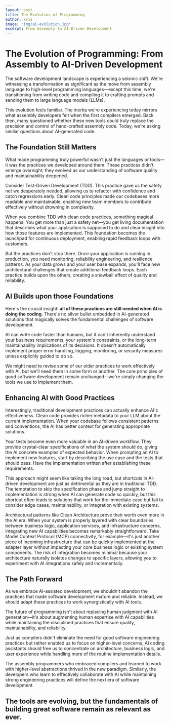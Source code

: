 ```yaml
---
layout: post
title: The Evolution of Programming
author: kris
image: "img/ai-evolution.jpg"
excerpt: From Assembly to AI-Driven Development
---
```

# The Evolution of Programming: From Assembly to AI-Driven Development

The software development landscape is experiencing a seismic shift. We're witnessing a transformation as significant as the move from assembly language to high-level programming languages—except this time, we're transitioning from writing code and compiling it to crafting prompts and sending them to large language models (LLMs).

This evolution feels familiar. The inertia we're experiencing today mirrors what assembly developers felt when the first compilers emerged. Back then, many questioned whether these new tools could truly replace the precision and control of hand-crafted assembly code. Today, we're asking similar questions about AI-generated code.

## The Foundation Still Matters

What made programming truly powerful wasn't just the languages or tools—it was the practices we developed around them. These practices didn't emerge overnight; they evolved as our understanding of software quality and maintainability deepened.

Consider Test-Driven Development (TDD). This practice gave us the safety net we desperately needed, allowing us to refactor with confidence and catch regressions early. Clean code principles made our codebases more readable and maintainable, enabling new team members to contribute effectively without drowning in complexity.

When you combine TDD with clean code practices, something magical happens. You get more than just a safety net—you get living documentation that describes what your application is supposed to do and clear insight into how those features are implemented. This foundation becomes the launchpad for continuous deployment, enabling rapid feedback loops with customers.

But the practices don't stop there. Once your application is running in production, you need monitoring, reliability engineering, and resilience patterns. As your data grows and your user base expands, you'll face new architectural challenges that create additional feedback loops. Each practice builds upon the others, creating a snowball effect of quality and reliability.

## AI Builds upon those Foundations

Here's the crucial insight: **all of these practices are still needed when AI is doing the coding**. There's no silver bullet embedded in AI-generated solutions that magically solves the fundamental challenges of software development.

AI can write code faster than humans, but it can't inherently understand your business requirements, your system's constraints, or the long-term maintainability implications of its decisions. It doesn't automatically implement proper error handling, logging, monitoring, or security measures unless explicitly guided to do so.

We might need to revise some of our older practices to work effectively with AI, but we'll need them in some form or another. The core principles of good software development remain unchanged—we're simply changing the tools we use to implement them.

## Enhancing AI with Good Practices

Interestingly, traditional development practices can actually enhance AI's effectiveness. Clean code provides richer metadata to your LLM about the current implementation. When your codebase follows consistent patterns and conventions, the AI has better context for generating appropriate solutions.

Your tests become even more valuable in an AI-driven workflow. They provide crystal-clear specifications of what the system should do, giving the AI concrete examples of expected behavior. When prompting an AI to implement new features, start by describing the use case and the tests that should pass. Have the implementation written after establishing these requirements.

This approach might seem like taking the long road, but shortcuts in AI-driven development are just as detrimental as they are in traditional TDD. The temptation to skip the specification phase and jump straight to implementation is strong when AI can generate code so quickly, but this shortcut often leads to solutions that work for the immediate case but fail to consider edge cases, maintainability, or integration with existing systems.

Architectural patterns like Clean Architecture prove their worth even more in the AI era. When your system is properly layered with clear boundaries between business logic, application services, and infrastructure concerns, integrating new AI capabilities becomes remarkably straightforward. Take Model Context Protocol (MCP) connectivity, for example—it's just another piece of incoming infrastructure that can be quickly implemented at the adapter layer without impacting your core business logic or existing system components. The risk of integration becomes minimal because your architecture naturally isolates changes to specific layers, allowing you to experiment with AI integrations safely and incrementally.

## The Path Forward

As we embrace AI-assisted development, we shouldn't abandon the practices that made software development mature and reliable. Instead, we should adapt these practices to work synergistically with AI tools.

The future of programming isn't about replacing human judgment with AI generation—it's about augmenting human expertise with AI capabilities while maintaining the disciplined practices that ensure quality, maintainability, and reliability.

Just as compilers didn't eliminate the need for good software engineering practices but rather enabled us to focus on higher-level concerns, AI coding assistants should free us to concentrate on architecture, business logic, and user experience while handling more of the routine implementation details.

The assembly programmers who embraced compilers and learned to work with higher-level abstractions thrived in the new paradigm. Similarly, the developers who learn to effectively collaborate with AI while maintaining strong engineering practices will define the next era of software development.

The tools are evolving, but the fundamentals of building great software remain as relevant as ever.
---